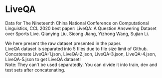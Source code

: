 # LiveQA

Data for The Nineteenth China National Conference on Computational Linguistics, CCL 2020 best paper: LiveQA: A Question Answering Dataset over Sports Live. Qianying Liu, Sicong Jiang, Yizhong Wang, Sujian Li.


We here present the raw dataset presented in the paper.<br>
LiveQA dataset is separated into 5 files due to file size limit of Github.<br>
Concatenate LiveQA-1.json, LiveQA-2.json, LiveQA-3.json, LiveQA-4.json, LiveQA-5.json to get LiveQA dataset!<br>
Note: They can't be used separatedly. You can divide it into train, dev and test sets after concatenating. <br>
